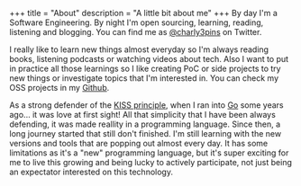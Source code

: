 +++
title = "About"
description = "A little bit about me"
+++
By day I'm a Software Engineering. By night I'm open sourcing, learning, reading, listening and blogging. You can find me as [@charly3pins](https://twitter.com/charly3pins) on Twitter.

I really like to learn new things almost everyday so I'm always reading books, listening podcasts or watching videos about tech. Also I want to put in practice all those learnings so I like creating PoC or side projects to try new things or investigate topics that I'm interested in. You can check my OSS projects in my [Github](https://github.com/charly3pins).

As a strong defender of the [KISS principle](https://en.wikipedia.org/wiki/KISS_principle), when I ran into [Go](https://golang.org/) some years ago... it was love at first sight! All that simplicity that I have been always defending, it was made reallity in a programming language. Since then, a long journey started that still don't finished. I'm still learning with the new versions and tools that are popping out almost every day. It has some limitations as it's a "new" programming language, but it's super exciting for me to live this growing and being lucky to actively participate, not just being an expectator interested on this technology.
